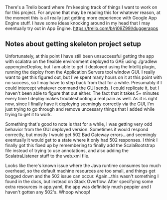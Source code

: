 There's a Trello board where I'm keeping track of things I want to work on for this project. For anyone that may be reading this for whatever reason, at the moment this is all really just getting more experience with Google App Engine stuff.  I have some ideas knocking around in my head that I may eventually try out in App Engine.
https://trello.com/b/rj09Z99l/duggerapps

## Notes about getting skeleton project setup
Unfortunately, at this point I have still been unsuccessful getting the app with scalatra on the flexible environment deployed to GAE using ./gradlew appengineDeploy, but I am able to get it deployed using the Intellij plugin, running the deploy from the Application Servers tool window GUI. I really want to get this figured out, but I've spent many hours on it at this point with no success, so I may have to step back from that for a while. Presumably if I could intercept whatever command the GUI sends, I could replicate it, but I haven't been able to figure that out either. The fact that it takes 5+ minutes every time I deploy makes troubleshooting a real pain as well. As it is right now, since I finally have it deploying seemingly correctly via the GUI, I'm just trying to go through and remove uncessary things that I added while trying to get it to work.

Something that's good to note is that for a while, I was getting very odd behavior from the GUI deployed version. Sometimes it would respond correctly, but mostly I would get 502 Bad Gateway errors...and seemingly eventually it would get to a state where it only had 502 responses. I think I finally got this fixed up by remembering to finally add the ScalaBootstrap file instead of trying to use annotations, and also adding the ScalatraListener stuff to the web.xml file.

Looks like there's known issue where the Java runtime consumes too much overhead, so the default machine resources are too small, and things get bogged down and the 502 issue can occur. Again...this wasn't something I found in the docs, but instead on Stack Overflow. After specifying some extra resources in app.yaml, the app was definitely much peppier and I haven't gotten any 502's. Whoop whoop!
